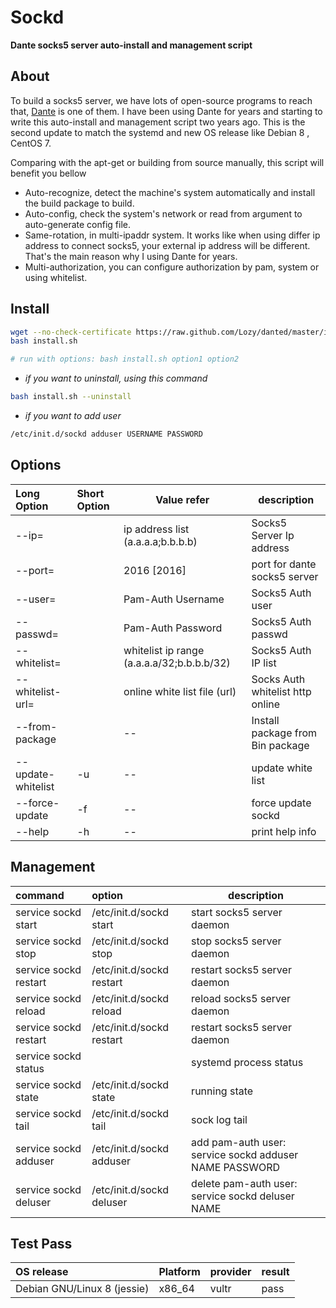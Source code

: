 # Sockd
**Dante socks5 server auto-install and management script**

## About
To build a socks5 server, we have lots of open-source programs to reach that, [Dante](https://www.inet.no/dante/) is one of them.
I have been using Dante for years and starting to write this auto-install and management script two years ago.
This is the second update to match the systemd and new OS release like Debian 8 , CentOS 7.

Comparing with the apt-get or building from source manually, this script will benefit you bellow

* Auto-recognize, detect the machine's system automatically and install the build package to build.
* Auto-config, check the system's network or read from argument to auto-generate config file.
* Same-rotation, in multi-ipaddr system. It works like when using differ ip address to connect socks5, your external ip address will be different. That's the main reason why I using Dante for years.
* Multi-authorization, you can configure authorization by pam, system or using whitelist.

## Install

```bash
wget --no-check-certificate https://raw.github.com/Lozy/danted/master/install.sh -O install.sh
bash install.sh

# run with options: bash install.sh option1 option2
```

* *if you want to uninstall, using this command*

```bash
bash install.sh --uninstall
```

* *if you want to add user*

```bash
/etc/init.d/sockd adduser USERNAME PASSWORD
```

## Options

| Long Option | Short Option | Value refer | description |
| :--- | :--- | --- | --- |
| --ip=                 | | ip address list (a.a.a.a;b.b.b.b) | Socks5 Server Ip address |
|  --port=              | | 2016  [2016]| port for dante socks5 server |
| --user=               | | Pam-Auth Username | Socks5 Auth user |
|  --passwd=            | | Pam-Auth Password |Socks5 Auth passwd |
|  --whitelist=         | | whitelist ip range (a.a.a.a/32;b.b.b.b/32) |Socks5 Auth IP list |
|  --whitelist-url=     | | online white list file (url) | Socks Auth whitelist http online |
|  --from-package       | | -- | Install package from Bin package |
|  --update-whitelist   | -u | --|  update white list |
|  --force-update       | -f  | -- | force update sockd |
|  --help  |  -h        | --| print help info |

## Management

| command | option | description |
| :--- | :--- | --- |
| service sockd start | /etc/init.d/sockd start | start socks5 server daemon |
| service sockd stop | /etc/init.d/sockd stop | stop socks5 server daemon |
| service sockd restart | /etc/init.d/sockd restart | restart socks5 server daemon |
| service sockd reload | /etc/init.d/sockd reload | reload socks5 server daemon |
| service sockd restart | /etc/init.d/sockd restart | restart socks5 server daemon |
| service sockd status | | systemd process status |
| service sockd state | /etc/init.d/sockd state | running state |
| service sockd tail | /etc/init.d/sockd tail | sock log tail |
| service sockd adduser | /etc/init.d/sockd adduser | add pam-auth user:  service sockd adduser NAME PASSWORD |
| service sockd deluser | /etc/init.d/sockd deluser | delete pam-auth user:  service sockd deluser NAME |


## Test Pass

| OS release | Platform | provider | result |
| :--- | :--- | --- |  --- | 
| Debian GNU/Linux 8 (jessie) | x86_64 | vultr | pass |

